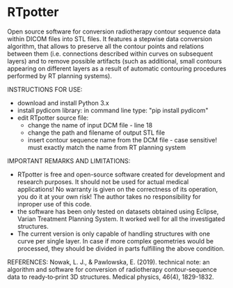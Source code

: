 # RTpotter
Open source software for conversion radiotherapy contour sequence data within DICOM files into STL files. It features a stepwise data conversion algorithm, that allows to preserve all the contour points and relations between them (i.e. connections described within curves on subsequent layers) and to remove possible artifacts (such as additional, small contours appearing on different layers as a result of automatic contouring procedures performed by RT planning systems).

INSTRUCTIONS FOR USE:
- download and install Python 3.x
- install pydicom library: in command line type: "pip install pydicom"
- edit RTpotter source file:
  * change the name of input DCM file - line 18
  * change the path and filename of output STL file
  * insert contour sequence name from the DCM file - case sensitive! must exactly match the name from RT planning system

IMPORTANT REMARKS AND LIMITATIONS:
- RTpotter is free and open-source software created for development and research purposes. It should not be used for actual medical applications! No warranty is given on the correctness of its operation, you do it at your own risk! The author takes no responsibility for inproper use of this code.
- the software has been only tested on datasets obtained using Eclipse, Varian Treatment Planning System. It worked well for all the investigated structures. 
- The current version is only capable of handling structures with one curve per single layer. In case if more complex geometries would be processed, they should be divided in parts fulfilling the above condition. 



REFERENCES:
Nowak, L. J., & Pawlowska, E. (2019). technical note: an algorithm and software for conversion of radiotherapy contour‐sequence data to ready‐to‐print 3D structures. Medical physics, 46(4), 1829-1832.
